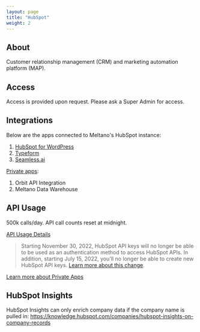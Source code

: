 ```yaml
---
layout: page
title: "HubSpot"
weight: 2
---
```


## About

Customer relationship management (CRM) and marketing automation platform (MAP).

## Access

Access is provided upon request. Please ask a Super Admin for access.

## Integrations

Below are the apps connected to Meltano's HubSpot instance:

1. [HubSpot for WordPress](https://knowledge.hubspot.com/integrations/install-the-hubspot-wordpress-plugin?_ga=2.189290473.351036668.1664898612-358124087.1660659699)
2. [Typeform](https://www.typeform.com/help/a/integrate-your-typeform-with-hub-spot-360029578071/)
3. [Seamless.ai](https://help.seamless.ai/s/)

[Private apps](https://app.hubspot.com/private-apps/20712484):

1. Orbit API Integration
2. Meltano Data Warehouse

## API Usage

500k calls/day. API call counts reset at midnight.

[API Usage Details](https://developers.hubspot.com/docs/api/usage-details)

> Starting November 30, 2022, HubSpot API keys will no longer be able to be used as an authentication method to access HubSpot APIs. In addition, starting July 15, 2022, you'll no longer be able to create new HubSpot API keys. [Learn more about this change](https://developers.hubspot.com/changelog/upcoming-api-key-sunset).

[Learn more about Private Apps](https://developers.hubspot.com/docs/api/private-apps)

## HubSpot Insights

HubSpot Insights can only enrich company data if the company name is pulled in: https://knowledge.hubspot.com/companies/hubspot-insights-on-company-records
